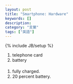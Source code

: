 ```yaml
---
layout: post
title: "Smartphone: Hardware"
keywords: []
description: 
category: "言葉"
tags: ["英語"]
---
```

{% include JB/setup %}


1. telephone card
2. battery
####
1. fully charged.
2. 20 percent battery.
